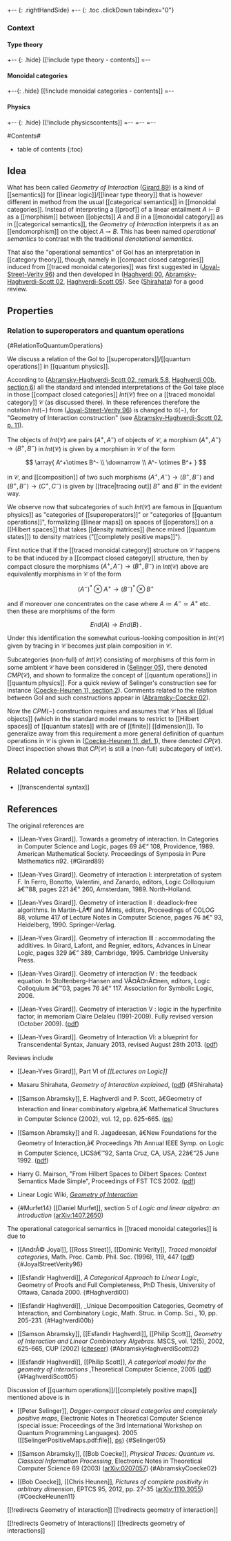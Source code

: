 
+-- {: .rightHandSide}
+-- {: .toc .clickDown tabindex="0"}
### Context
#### Type theory
+-- {: .hide}
[[!include type theory - contents]]
=--
#### Monoidal categories
+--{: .hide}
[[!include monoidal categories - contents]]
=--
#### Physics
+-- {: .hide}
[[!include physicscontents]]
=--
=--
=--



#Contents#
* table of contents
{:toc}

## Idea

What has been called _Geometry of Interaction_ ([Girard 89](#Girard89)) is a kind of [[semantics]] for [[linear logic]]/[[linear type theory]] that is however different in method from the usual [[categorical semantics]] in [[monoidal categories]]. Instead of interpreting a [[proof]] of a linear entailment $A\vdash B$ as a [[morphism]] between [[objects]] $A$ and $B$ in a [[monoidal category]] as in [[categorical semantics]], the _Geometry of Interaction_ interprets it as an [[endomorphism]] on the object $A\multimap B$. This has been named _operational semantics_ to contrast with the traditional _denotational semantics_.

That also the "operational semantics" of GoI has an interpretation in [[category theory]], though, namely in [[compact closed categories]] induced from [[traced monoidal categories]] was first suggested in ([Joyal-Street-Verity 96](#JoyalStreetVerity96)) and then developed in ([Haghverdi 00](#Haghverdi00), [Abramsky-Haghverdi-Scott 02](#AbramskyHaghverdiScott02), [Haghverdi-Scott 05](#HaghverdiScott05)). See ([Shirahata](#Shirahata)) for a good review.

## Properties

### Relation to superoperators and quantum operations
 {#RelationToQuantumOperations}


We discuss a relation of the GoI to [[superoperators]]/[[quantum operations]] in [[quantum physics]].


According to ([Abramsky-Haghverdi-Scott 02, remark 5.8](#AbramskyHaghverdiScott02), [Haghverdi 00b, section 6](#Haghverdi00b)) all the standard and intended interpretations of the GoI take place in those [[compact closed categories]] $Int(\mathcal{C})$ free on a [[traced monoidal category]] $\mathcal{C}$ (as discussed there). In these references therefore the notation $Int(-)$ from ([Joyal-Street-Verity 96](#JoyalStreetVerity96)) is changed to $\mathcal{G}(-)$, for "Geometry of Interaction construction" (see [Abramsky-Haghverdi-Scott 02, p. 11](#AbramskyHaghverdiScott02)).

The objects of $Int(\mathcal{C})$ are pairs $(A^+, A^-)$ of objects of $\mathcal{C}$, a morphism $(A^+ , A^-) \to (B^+ , B^-)$ in $Int(\mathcal{C})$ is given by a morphism in $\mathcal{C}$ of the form 

$$
  \array{
    A^+\otimes B^- 
    \\
    \downarrow
    \\ 
    A^- \otimes B^+
  }
$$ 

in $\mathcal{C}$, and [[composition]] of two such morphisms $(A^+ , A^-) \to (B^+ , B^-)$ and $(B^+ , B^-) \to (C^+ , C^-)$ is given by [[trace|tracing out]] $B^+$ and $B^-$ in the evident way.

We observe now that subcategories of such $Int(\mathcal{C})$ are famous in [[quantum physics]] as "categories of [[superoperators]]" or "categories of [[quantum operations]]", formalizing [[linear maps]] on spaces of [[operators]] on a [[Hilbert spaces]] that takes [[density matrices]] (hence mixed [[quantum states]]) to density matrices ("[[completely positive maps]]").

First notice that if the [[traced monoidal category]] structure on $\mathcal{C}$ happens to be that induced by a [[compact closed category]] structure, then by compact closure the morphisms $(A^+ , A^-) \to (B^+ , B^-)$ in $Int(\mathcal{C})$ above are equivalently morphisms in $\mathcal{C}$ of the form

$$
  (A^-)^\ast \otimes A^+ \longrightarrow (B^-)^\ast \otimes B^+
$$

and if moreover one concentrates on the case where $A \coloneqq A^- \simeq A^+$ etc. then these are morphisms of the form

$$
  End(A) \longrightarrow End(B)
  \,.
$$

Under this identification the somewhat curious-looking composition in $Int(\mathcal{C})$ given by tracing in $\mathcal{C}$ becomes just plain composition in $\mathcal{C}$.

Subcategories (non-full) of $Int(\mathcal{C})$ consisting of morphisms of this form in some ambient $\mathcal{C}$ have been considered in ([Selinger 05](#Selinger05)), there denoted $CMP(\mathcal{C})$, and shown to formalize the concept of [[quantum operations]] in [[quantum physics]]. For a quick review of Selinger's construction see for instance ([Coecke-Heunen 11, section 2](#CoeckeHeunen11)). Comments related to the relation between GoI and such constructions appear in ([Abramsky-Coecke 02](#AbramskyCoecke02)).

Now the $CPM(-)$ construction requires and assumes that $\mathcal{C}$ has all [[dual objects]] (which in the standard model means to restrict to [[Hilbert spaces]] of [[quantum states]] with are of [[finite]] [[dimension]]). To generalize away from this requirement a more general definition of quantum operations in $\mathcal{C}$ is given in  ([Coecke-Heunen 11, def. 1](#CoeckeHeunen11)), there denoted $CP(\mathcal{C})$. Direct inspection shows that $CP(\mathcal{C})$ is still a (non-full) subcategory of $Int(\mathcal{C})$. 


## Related concepts

* [[transcendental syntax]]


## References

The original references are

* [[Jean-Yves Girard]]. Towards a geometry of interaction. In Categories in Computer Science and Logic, pages 69 â€“ 108, Providence, 1989. American Mathematical Society. Proceedings of Symposia in Pure Mathematics n92.
 {#Girard89}

* [[Jean-Yves Girard]]. Geometry of interaction I: interpretation of system F. In Ferro, Bonotto, Valentini, and Zanardo, editors, Logic Colloquium â€™88, pages 221 â€“ 260, Amsterdam, 1989. North-Holland.

* [[Jean-Yves Girard]]. Geometry of interaction II : deadlock-free algorithms. In Martin-LÃ¶f and Mints, editors, Proceedings of COLOG 88, volume 417 of Lecture Notes in Computer Science, pages 76 â€“ 93, Heidelberg, 1990. Springer-Verlag.

* [[Jean-Yves Girard]]. Geometry of interaction III : accommodating the additives. In Girard, Lafont, and Regnier, editors, Advances in Linear Logic, pages 329 â€“ 389, Cambridge, 1995. Cambridge University Press.

* [[Jean-Yves Girard]]. Geometry of interaction IV : the feedback equation. In Stoltenberg-Hansen and VÃ¤Ã¤nÃ¤nen, editors, Logic Colloquium â€™03, pages 76 â€“ 117. Association for Symbolic Logic, 2006.

* [[Jean-Yves Girard]]. Geometry of interaction V : logic in the hyperfinite factor, in memoriam Claire Delaleu (1991-2009). Fully revised version (October 2009). ([pdf](http://iml.univ-mrs.fr/~girard/GdI5.1.pdf))

* [[Jean-Yves Girard]]. Geometry of Interaction VI: a blueprint for Transcendental Syntax, January 2013, revised August 28th 2013. ([pdf](http://iml.univ-mrs.fr/~girard/blueprint.pdf))

Reviews include

* [[Jean-Yves Girard]], Part VI of _[[Lectures on Logic]]_

* Masaru Shirahata, _Geometry of Interaction explained_, ([pdf](http://www.kurims.kyoto-u.ac.jp/~hassei/algi-13/kokyuroku/19_shirahata.pdf))
 {#Shirahata}

* [[Samson Abramsky]], E. Haghverdi and P. Scott, â€Geometry of Interaction and linear combinatory algebra,â€ Mathematical Structures in Computer Science (2002), vol. 12, pp. 625-665. ([ps](http://www.cs.ox.ac.uk/files/328/ahs.ps))

* [[Samson Abramsky]] and R. Jagadeesan, â€New Foundations for the Geometry of Interaction,â€ Proceedings 7th Annual IEEE Symp. on Logic in Computer Science, LICSâ€™92, Santa Cruz, CA, USA, 22â€“25 June 1992. ([pdf](http://www.cs.ox.ac.uk/files/300/nfgoi.pdf))

* Harry G. Mairson, "From Hilbert Spaces to Dilbert Spaces: Context Semantics Made Simple", Proceedings of FST TCS 2002. ([pdf](http://www.cs.brandeis.edu/~mairson/Papers/fsttcs02.pdf))

* Linear Logic Wiki, _[Geometry of Interaction](http://llwiki.ens-lyon.fr/mediawiki/index.php/Geometry_of_interaction)_

* {#Murfet14} [[Daniel Murfet]], section 5 of _Logic and linear algebra: an introduction_ ([arXiv:1407.2650](http://arxiv.org/abs/1407.2650))


The operational categorical semantics in [[traced monoidal categories]] is due to 

* [[AndrÃ© Joyal]], [[Ross Street]], [[Dominic Verity]], _Traced monoidal categories_, Math. Proc. Camb. Phil. Soc. (1996), 119, 447 ([pdf](http://sci-prew.inf.ua/v119/3/S0305004100074338.pdf))
 {#JoyalStreetVerity96}

* [[Esfandir Haghverdi]],  _A Categorical Approach to Linear Logic_, Geometry of Proofs and Full Completeness, PhD Thesis, University of Ottawa, Canada 2000.
 {#Haghverdi00}

* [[Esfandir Haghverdi]], _Unique Decomposition Categories, Geometry of Interaction, and Combinatory Logic, Math. Struc. in Comp. Sci., 10, pp. 205-231.
 {#Haghverdi00b}

* [[Samson Abramsky]], [[Esfandir Haghverdi]],  [[Philip Scott]], _Geometry of Interaction and Linear Combinatory Algebras_. MSCS, vol. 12(5), 2002, 625-665, CUP (2002) ([citeseer](http://citeseerx.ist.psu.edu/viewdoc/summary?doi=10.1.1.24.7818))
  {#AbramskyHaghverdiScott02}

* [[Esfandir Haghverdi]], [[Philip Scott]], _A categorical model for the geometry of interactions_ ,Theoretical Computer Science, 2005 ([pdf](http://xavier.informatics.indiana.edu/~ehaghver/HS-TCS-04.pdf))
 {#HaghverdiScott05}

Discussion of [[quantum operations]]/[[completely positive maps]] mentioned above is in 

* [[Peter Selinger]], _Dagger-compact closed categories and completely positive maps_, Electronic Notes in Theoretical Computer
Science (special issue: Proceedings of the 3rd International Workshop on Quantum Programming Languages). 2005 ([[SelingerPositiveMaps.pdf:file]], [ps](http://www.mscs.dal.ca/~selinger/papers/dagger.ps))
 {#Selinger05}

* [[Samson Abramsky]], [[Bob Coecke]], _Physical Traces: Quantum vs. Classical Information Processing_, Electronic Notes in Theoretical Computer Science 69 (2003) ([arXiv:0207057](http://arxiv.org/abs/cs/0207057))
 {#AbramskyCoecke02}

* [[Bob Coecke]], [[Chris Heunen]], _Pictures of complete positivity in arbitrary dimension_, EPTCS 95, 2012, pp. 27-35 ([arXiv:1110.3055](http://arxiv.org/abs/1110.3055))
 {#CoeckeHeunen11}


[[!redirects Geometry of interaction]]
[[!redirects geometry of interaction]]

[[!redirects Geometry of Interactions]]
[[!redirects geometry of interactions]]